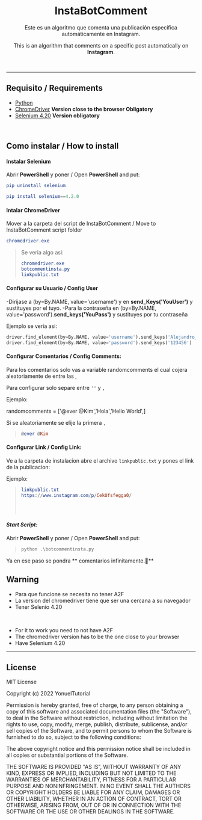 <br>

<p align="center">
  <h1 align="center">InstaBotComment</h1>
  <p align="center">Este es un algoritmo que comenta una publicación específica automáticamente en Instagram</b>.</p>
  <p align="center">This is an algorithm that comments on a specific post automatically on <b>Instagram</b>.</p>
</p>

</br>

--------

## Requisito / Requirements
- [Python](https://www.python.org/)
- [ChromeDriver](https://chromedriver.chromium.org/downloads) **Version close to the browser Obligatory**
- [Selenium 4.20](https://pypi.org/project/selenium/4.2.0/) **Version obligatory**

<br>

## **Como instalar / How to install**

#### Instalar Selenium
Abrir **PowerShell** y poner / Open **PowerShell** and put:

```elm
pip uninstall selenium

pip install selenium==4.2.0
```

#### Intalar ChromeDriver
Mover a la carpeta del script de InstaBotComment / Move to InstaBotComment script folder
```elm
chromedriver.exe
```
>Se veria algo asi:
>```elm
>chromedriver.exe
>botcommentinsta.py
>linkpublic.txt
>```
#### Configurar su Usuario / Config User

-Dirijase a (by=By.NAME, value='username') y en **send_Keys('YouUser')** y sustituyes por el tuyo.
-Para la contraseña en (by=By.NAME, value='password').**send_keys('YouPass')** y sustituyes por tu contraseña

Ejemplo se veria asi:

```python
driver.find_element(by=By.NAME, value='username').send_keys('Alejandro_uwu')
driver.find_element(by=By.NAME, value='password').send_keys('123456')
```
#### Configurar Comentarios / Config Comments:
Para los comentarios solo vas a variable randomcomments el cual cojera aleatoriamente de entre las ,

Para configurar solo separe entre `''` y `,`

Ejemplo:

randomcomments = ['@ever @Kim','Hola','Hello World',]

Si se aleatoriamente se elije la primera `,`

>```elm
>@ever @Kim
>```

#### Configurar Link / Config Link:
Ve a la carpeta de instalacion abre el archivo `linkpublic.txt` y pones el link de la publicacion:

Ejemplo:

>```elm
>linkpublic.txt
>https://www.instagram.com/p/CekUfsfegga0/
>
>
>
>
>
>```

#### *Start Script:*

Abrir **PowerShell** y poner / Open **PowerShell** and put:


>```python
>python .\botcommentinsta.py
>```

Ya en ese paso se pondra ** comentarios infinitamente.🚀**

## Warning

* Para que funcione se necesita no tener A2F
* La version del chromedriver tiene que ser una cercana a su navegador
* Tener Selenio 4.20

<br>

* For it to work you need to not have A2F
* The chromedriver version has to be the one close to your browser
* Have Selenium 4.20

--------

## License

MIT License

Copyright (c) 2022 YonuelTutorial

Permission is hereby granted, free of charge, to any person obtaining a copy
of this software and associated documentation files (the "Software"), to deal
in the Software without restriction, including without limitation the rights
to use, copy, modify, merge, publish, distribute, sublicense, and/or sell
copies of the Software, and to permit persons to whom the Software is
furnished to do so, subject to the following conditions:

The above copyright notice and this permission notice shall be included in all
copies or substantial portions of the Software.

THE SOFTWARE IS PROVIDED "AS IS", WITHOUT WARRANTY OF ANY KIND, EXPRESS OR
IMPLIED, INCLUDING BUT NOT LIMITED TO THE WARRANTIES OF MERCHANTABILITY,
FITNESS FOR A PARTICULAR PURPOSE AND NONINFRINGEMENT. IN NO EVENT SHALL THE
AUTHORS OR COPYRIGHT HOLDERS BE LIABLE FOR ANY CLAIM, DAMAGES OR OTHER
LIABILITY, WHETHER IN AN ACTION OF CONTRACT, TORT OR OTHERWISE, ARISING FROM,
OUT OF OR IN CONNECTION WITH THE SOFTWARE OR THE USE OR OTHER DEALINGS IN THE
SOFTWARE.
